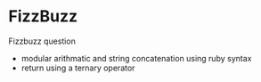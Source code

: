 FizzBuzz
=======

Fizzbuzz question

- modular arithmatic and string concatenation using ruby syntax
- return using a ternary operator 